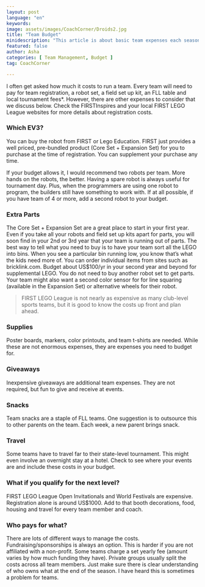 ```yaml
---
layout: post
language: "en"
keywords:
image: assets/images/CoachCorner/Droids2.jpg
title: "Team Budget"
minidescription: "This article is about basic team expenses each season."
featured: false
author: Asha
categories: [ Team Management, Budget ]
tag: CoachCorner

---
```


I often  get asked how much it costs to run a team. Every team will need to pay for team registration, a robot set, a field set up kit, an FLL table and local tournament fees*. However, there are other expenses to consider that we discuss below. Check the FIRSTInspires and your local FIRST LEGO League websites for more details about registration costs.



### Which EV3?

You can buy the robot from FIRST or Lego Education. FIRST just provides a well priced, pre-bundled product (Core Set + Expansion Set) for you to purchase at the time of registration. You can supplement your purchase any time.

If your budget allows it, I would recommend two robots per team.  More hands on the robots, the better. Having a spare robot is always useful for tournament day.  Plus, when the programmers are using one robot to program, the builders still have something to work with.  If at all possible, if you have team of 4 or more, add a second robot to your budget.

### Extra Parts

The Core Set + Expansion Set are a great place to start in your first year.  Even if you take all your robots and field set up kits apart for parts, you will soon find in your 2nd or 3rd year that your team is running out of parts. The best way to tell what you need to buy is to have your team sort all the LEGO into bins.  When you see a particular bin running low, you know that’s what the kids need more of. You can order individual items from sites such as bricklink.com. Budget about US$100/yr in your second year and beyond for supplemental LEGO. You do not need to buy another robot set to get parts. Your team might also want a second color sensor for for line squaring (available in the Expansion Set) or alternative wheels for their robot.

> FIRST LEGO League is not nearly as expensive as many club-level sports teams, but it is good to know the costs up front and plan ahead.

### Supplies

Poster boards, markers, color printouts, and team t-shirts are needed.  While these are not enormous expenses, they are expenses you need to budget for.


### Giveaways

Inexpensive giveaways are additional team expenses. They are not required, but fun to give and receive at events.

### Snacks

Team snacks are a staple of FLL teams. One suggestion is to outsource this to other parents on the team.  Each week, a new parent brings snack.


### Travel

Some teams have to travel far to their state-level tournament. This might even involve an overnight stay at a hotel.  Check to see where your events are and include these costs in your budget.


### What if you qualify for the next level?

FIRST LEGO League Open Invitationals and World Festivals are expensive.  Registration alone is around US$1000.  Add to that booth decorations, food, housing and travel for every team member and coach.


### Who pays for what?

There are lots of different ways to manage the costs.  Fundraising/sponsorships is always an option. This is harder if you are not affiliated with a non-profit.  Some teams charge a set yearly fee (amount varies by how much funding they have). Private groups usually split the costs across all team members.  Just make sure there is clear understanding of who owns what at the end of the season. I have heard this is sometimes a problem for teams.
